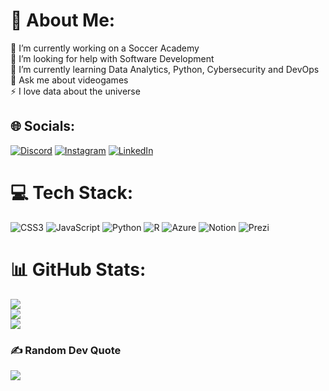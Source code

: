 # 💫 About Me:
🔭 I’m currently working on a Soccer Academy<br>🤝 I’m looking for help with Software Development<br>🌱 I’m currently learning Data Analytics, Python, Cybersecurity and DevOps<br>💬 Ask me about videogames<br>⚡ I love data about the universe


## 🌐 Socials:
[![Discord](https://img.shields.io/badge/Discord-%237289DA.svg?logo=discord&logoColor=white)](https://discord.gg/christianmolrob#6516) [![Instagram](https://img.shields.io/badge/Instagram-%23E4405F.svg?logo=Instagram&logoColor=white)](https://instagram.com/christianmolrob) [![LinkedIn](https://img.shields.io/badge/LinkedIn-%230077B5.svg?logo=linkedin&logoColor=white)](https://linkedin.com/in/christianmolrob) 

# 💻 Tech Stack:
![CSS3](https://img.shields.io/badge/css3-%231572B6.svg?style=for-the-badge&logo=css3&logoColor=white) ![JavaScript](https://img.shields.io/badge/javascript-%23323330.svg?style=for-the-badge&logo=javascript&logoColor=%23F7DF1E) ![Python](https://img.shields.io/badge/python-3670A0?style=for-the-badge&logo=python&logoColor=ffdd54) ![R](https://img.shields.io/badge/r-%23276DC3.svg?style=for-the-badge&logo=r&logoColor=white) ![Azure](https://img.shields.io/badge/azure-%230072C6.svg?style=for-the-badge&logo=azure-devops&logoColor=white) ![Notion](https://img.shields.io/badge/Notion-%23000000.svg?style=for-the-badge&logo=notion&logoColor=white) ![Prezi](https://img.shields.io/badge/Prezi-%23000000.svg?style=for-the-badge&logo=Prezi&logoColor=white)
# 📊 GitHub Stats:
![](https://github-readme-stats.vercel.app/api?username=christianmolrob&theme=radical&hide_border=true&include_all_commits=false&count_private=false)<br/>
![](https://github-readme-streak-stats.herokuapp.com/?user=christianmolrob&theme=radical&hide_border=true)<br/>
![](https://github-readme-stats.vercel.app/api/top-langs/?username=christianmolrob&theme=radical&hide_border=true&include_all_commits=false&count_private=false&layout=compact)

### ✍️ Random Dev Quote
![](https://quotes-github-readme.vercel.app/api?type=horizontal&theme=radical)

<!-- Proudly created with GPRM ( https://gprm.itsvg.in ) -->

